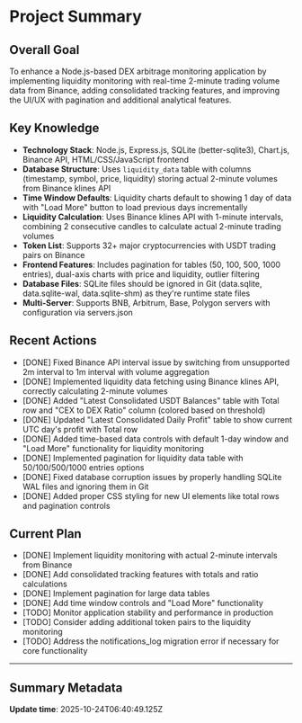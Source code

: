 # Project Summary

## Overall Goal
To enhance a Node.js-based DEX arbitrage monitoring application by implementing liquidity monitoring with real-time 2-minute trading volume data from Binance, adding consolidated tracking features, and improving the UI/UX with pagination and additional analytical features.

## Key Knowledge
- **Technology Stack**: Node.js, Express.js, SQLite (better-sqlite3), Chart.js, Binance API, HTML/CSS/JavaScript frontend
- **Database Structure**: Uses `liquidity_data` table with columns (timestamp, symbol, price, liquidity) storing actual 2-minute volumes from Binance klines API
- **Time Window Defaults**: Liquidity charts default to showing 1 day of data with "Load More" button to load previous days incrementally
- **Liquidity Calculation**: Uses Binance klines API with 1-minute intervals, combining 2 consecutive candles to calculate actual 2-minute trading volumes
- **Token List**: Supports 32+ major cryptocurrencies with USDT trading pairs on Binance
- **Frontend Features**: Includes pagination for tables (50, 100, 500, 1000 entries), dual-axis charts with price and liquidity, outlier filtering
- **Database Files**: SQLite files should be ignored in Git (data.sqlite, data.sqlite-wal, data.sqlite-shm) as they're runtime state files
- **Multi-Server**: Supports BNB, Arbitrum, Base, Polygon servers with configuration via servers.json

## Recent Actions
- [DONE] Fixed Binance API interval issue by switching from unsupported 2m interval to 1m interval with volume aggregation
- [DONE] Implemented liquidity data fetching using Binance klines API, correctly calculating 2-minute volumes
- [DONE] Added "Latest Consolidated USDT Balances" table with Total row and "CEX to DEX Ratio" column (colored based on threshold)
- [DONE] Updated "Latest Consolidated Daily Profit" table to show current UTC day's profit with Total row
- [DONE] Added time-based data controls with default 1-day window and "Load More" functionality for liquidity monitoring
- [DONE] Implemented pagination for liquidity data table with 50/100/500/1000 entries options
- [DONE] Fixed database corruption issues by properly handling SQLite WAL files and ignoring them in Git
- [DONE] Added proper CSS styling for new UI elements like total rows and pagination controls

## Current Plan
- [DONE] Implement liquidity monitoring with actual 2-minute intervals from Binance
- [DONE] Add consolidated tracking features with totals and ratio calculations
- [DONE] Implement pagination for large data tables
- [DONE] Add time window controls and "Load More" functionality
- [TODO] Monitor application stability and performance in production
- [TODO] Consider adding additional token pairs to the liquidity monitoring
- [TODO] Address the notifications_log migration error if necessary for core functionality

---

## Summary Metadata
**Update time**: 2025-10-24T06:40:49.125Z 
